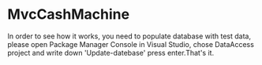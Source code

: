 # MvcCashMachine
In order to see how it works, you need to populate database with test data, please open Package Manager Console in Visual Studio, chose DataAccess project and write down 'Update-datebase' press enter.That's it.
